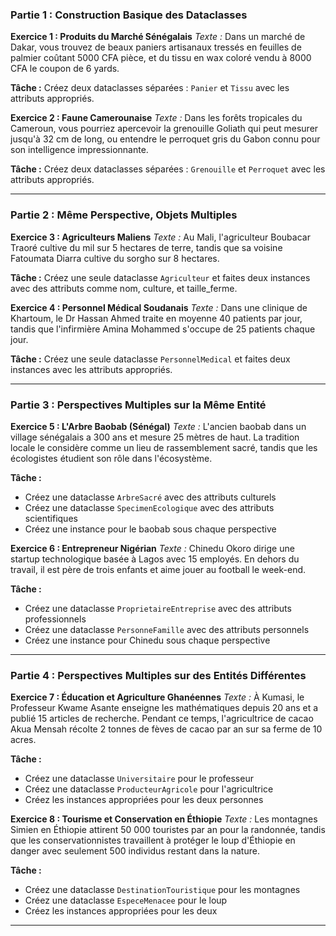 
### **Partie 1 : Construction Basique des Dataclasses**

**Exercice 1 : Produits du Marché Sénégalais**
*Texte :* Dans un marché de Dakar, vous trouvez de beaux paniers artisanaux tressés en feuilles de palmier coûtant 5000 CFA pièce, et du tissu en wax coloré vendu à 8000 CFA le coupon de 6 yards.

**Tâche :** Créez deux dataclasses séparées : `Panier` et `Tissu` avec les attributs appropriés.

**Exercice 2 : Faune Camerounaise**
*Texte :* Dans les forêts tropicales du Cameroun, vous pourriez apercevoir la grenouille Goliath qui peut mesurer jusqu'à 32 cm de long, ou entendre le perroquet gris du Gabon connu pour son intelligence impressionnante.

**Tâche :** Créez deux dataclasses séparées : `Grenouille` et `Perroquet` avec les attributs appropriés.

---

### **Partie 2 : Même Perspective, Objets Multiples**

**Exercice 3 : Agriculteurs Maliens**
*Texte :* Au Mali, l'agriculteur Boubacar Traoré cultive du mil sur 5 hectares de terre, tandis que sa voisine Fatoumata Diarra cultive du sorgho sur 8 hectares.

**Tâche :** Créez une seule dataclasse `Agriculteur` et faites deux instances avec des attributs comme nom, culture, et taille_ferme.

**Exercice 4 : Personnel Médical Soudanais**
*Texte :* Dans une clinique de Khartoum, le Dr Hassan Ahmed traite en moyenne 40 patients par jour, tandis que l'infirmière Amina Mohammed s'occupe de 25 patients chaque jour.

**Tâche :** Créez une seule dataclasse `PersonnelMedical` et faites deux instances avec les attributs appropriés.

---

### **Partie 3 : Perspectives Multiples sur la Même Entité**

**Exercice 5 : L'Arbre Baobab (Sénégal)**
*Texte :* L'ancien baobab dans un village sénégalais a 300 ans et mesure 25 mètres de haut. La tradition locale le considère comme un lieu de rassemblement sacré, tandis que les écologistes étudient son rôle dans l'écosystème.

**Tâche :**
- Créez une dataclasse `ArbreSacré` avec des attributs culturels
- Créez une dataclasse `SpecimenEcologique` avec des attributs scientifiques
- Créez une instance pour le baobab sous chaque perspective

**Exercice 6 : Entrepreneur Nigérian**
*Texte :* Chinedu Okoro dirige une startup technologique basée à Lagos avec 15 employés. En dehors du travail, il est père de trois enfants et aime jouer au football le week-end.

**Tâche :**
- Créez une dataclasse `ProprietaireEntreprise` avec des attributs professionnels
- Créez une dataclasse `PersonneFamille` avec des attributs personnels
- Créez une instance pour Chinedu sous chaque perspective

---

### **Partie 4 : Perspectives Multiples sur des Entités Différentes**

**Exercice 7 : Éducation et Agriculture Ghanéennes**
*Texte :* À Kumasi, le Professeur Kwame Asante enseigne les mathématiques depuis 20 ans et a publié 15 articles de recherche. Pendant ce temps, l'agricultrice de cacao Akua Mensah récolte 2 tonnes de fèves de cacao par an sur sa ferme de 10 acres.

**Tâche :**
- Créez une dataclasse `Universitaire` pour le professeur
- Créez une dataclasse `ProducteurAgricole` pour l'agricultrice
- Créez les instances appropriées pour les deux personnes

**Exercice 8 : Tourisme et Conservation en Éthiopie**
*Texte :* Les montagnes Simien en Éthiopie attirent 50 000 touristes par an pour la randonnée, tandis que les conservationnistes travaillent à protéger le loup d'Éthiopie en danger avec seulement 500 individus restant dans la nature.

**Tâche :**
- Créez une dataclasse `DestinationTouristique` pour les montagnes
- Créez une dataclasse `EspeceMenacee` pour le loup
- Créez les instances appropriées pour les deux

---
